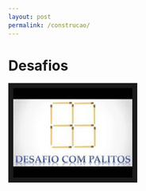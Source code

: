 ```yaml
---
layout: post
permalink: /construcao/
---
```

<h1>Desafios</h1>
<a href="https://www.youtube.com/watch?v=ZYyXhYM4IgQ" target="_blank"><img src="/static/img/palitos.jpg" 
alt="Desafio dos palitos" width="240" height="180" border="10" /></a>
